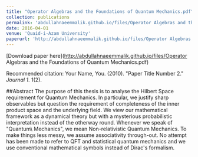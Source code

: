 ```yaml
---
title: "Operator Algebras and the Foundations of Quantum Mechanics.pdf"
collection: publications
permalink: 'abdullahnaeemmalik.github.io/files/Operator Algebras and the Foundations of Quantum Mechanics'
date: 2016-04-01
venue: 'Quaid-i-Azam University'
paperurl: 'http://abdullahnaeemmalik.github.io/files/Operator Algebras and the Foundations of Quantum Mechanics.pdf'
---
```



[Download paper here](http://abdullahnaeemmalik.github.io/files/Operator Algebras and the Foundations of Quantum Mechanics.pdf)

Recommended citation: Your Name, You. (2010). "Paper Title Number 2." <i>Journal 1</i>. 1(2).

##Abstract
The purpose of this thesis is to analyse the Hilbert Space requirement for
Quantum Mechanics. In particular, we justify sharp observables but question
the requirement of completeness of the inner product space and the
underlying field. We view our mathematical framework as a dynamical theory
but with a mysterious probabilistic interpretation instead of the otherway
round. Whenever we speak of "Quantum\ Mechanics", we mean Non-relativistic
Quantum Mechanics. To make things less messy, we assume associativity
through-out. No attempt has been made to refer to QFT and statistical
quantum mechanics and we use conventional mathematical symbols instead of
Dirac's formalism.
